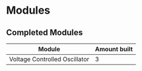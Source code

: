 # Modules

## Completed Modules

| Module                        | Amount built  | 
| ----------------------------- | ------------- | 
| Voltage Controlled Oscillator | 3             | 
